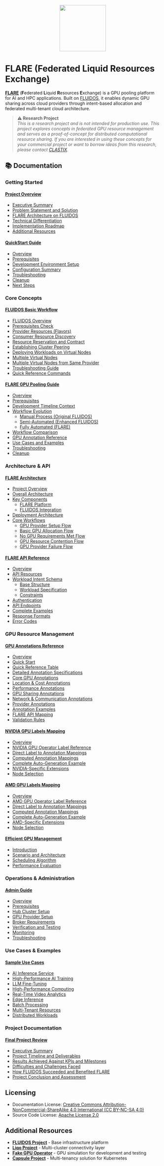 <!-- markdownlint-disable first-line-h1 -->
<p align="center">
<a href="https://fluidos.eu/"><img src="https://github.com/fluidos-project/quick-start-guide/raw/1169710781fc338c977944dafcdd0e0240ae5821/.assets/img/fluidoslogo.png" width="150"/></a>
</p>

# FLARE (Federated Liquid Resources Exchange)

[**FLARE**](https://github.com/clastix/flare) (**F**ederated **L**iquid **R**esources **E**xchange) is a GPU pooling platform for AI and HPC applications. Built on [FLUIDOS](https://fluidos.eu/), it enables dynamic GPU sharing across cloud providers through intent-based allocation and federated multi-tenant cloud architecture.

> **⚠️ Research Project**  
> _This is a research project and is not intended for production use. This project explores concepts in federated GPU resource management and serves as a proof-of-concept for distributed computational resource sharing. If you are interested in using these concepts for your commercial project or want to borrow ideas from this research, please contact [CLASTIX](https://clastix.io)._


## 📚 Documentation

### Getting Started

#### [Project Overview](docs/FLARE_Project_Overview.md)
- [Executive Summary](docs/FLARE_Project_Overview.md#executive-summary)
- [Problem Statement and Solution](docs/FLARE_Project_Overview.md#problem-statement-and-proposed-solution)
- [FLARE Architecture on FLUIDOS](docs/FLARE_Project_Overview.md#flare-architecture-on-fluidos)
- [Technical Differentiation](docs/FLARE_Project_Overview.md#technical-differentiation)
- [Implementation Roadmap](docs/FLARE_Project_Overview.md#implementation-roadmap)
- [Additional Resources](docs/FLARE_Project_Overview.md#additional-resources)

#### [QuickStart Guide](docs/FLARE_QuickStart_Guide.md)
- [Overview](docs/FLARE_QuickStart_Guide.md#overview)
- [Prerequisites](docs/FLARE_QuickStart_Guide.md#prerequisites)
- [Development Environment Setup](docs/FLARE_QuickStart_Guide.md#development-environment-setup)
- [Configuration Summary](docs/FLARE_QuickStart_Guide.md#configuration-summary)
- [Troubleshooting](docs/FLARE_QuickStart_Guide.md#troubleshooting)
- [Cleanup](docs/FLARE_QuickStart_Guide.md#cleanup)
- [Next Steps](docs/FLARE_QuickStart_Guide.md#next-steps)

### Core Concepts

#### [FLUIDOS Basic Workflow](docs/FLUIDOS_Basic_Workflow.md)
- [FLUIDOS Overview](docs/FLUIDOS_Basic_Workflow.md#fluidos-overview)
- [Prerequisites Check](docs/FLUIDOS_Basic_Workflow.md#prerequisites-check)
- [Provider Resources (Flavors)](docs/FLUIDOS_Basic_Workflow.md#part-1-provider-resources-flavors)
- [Consumer Resource Discovery](docs/FLUIDOS_Basic_Workflow.md#part-2-consumer-resource-discovery)
- [Resource Reservation and Contract](docs/FLUIDOS_Basic_Workflow.md#part-3-resource-reservation-and-contract)
- [Establishing Cluster Peering](docs/FLUIDOS_Basic_Workflow.md#part-4-establishing-cluster-peering)
- [Deploying Workloads on Virtual Nodes](docs/FLUIDOS_Basic_Workflow.md#part-5-deploying-workloads-on-virtual-nodes)
- [Multiple Virtual Nodes](docs/FLUIDOS_Basic_Workflow.md#part-6-virtual-node-from-different-provider)
- [Multiple Virtual Nodes from Same Provider](docs/FLUIDOS_Basic_Workflow.md#part-7-multiple-virtual-nodes-from-same-provider)
- [Troubleshooting Guide](docs/FLUIDOS_Basic_Workflow.md#part-8-troubleshooting-guide)
- [Quick Reference Commands](docs/FLUIDOS_Basic_Workflow.md#part-9-quick-reference-commands)

#### [FLARE GPU Pooling Guide](docs/FLARE_GPU_Pooling_Guide.md)
- [Overview](docs/FLARE_GPU_Pooling_Guide.md#overview)
- [Prerequisites](docs/FLARE_GPU_Pooling_Guide.md#prerequisites)
- [Development Timeline Context](docs/FLARE_GPU_Pooling_Guide.md#development-timeline-context)
- [Workflow Evolution](docs/FLARE_GPU_Pooling_Guide.md#workflow-evolution)
  - [Manual Process (Original FLUIDOS)](docs/FLARE_GPU_Pooling_Guide.md#workflow-1-manual-process-original-fluidos)
  - [Semi-Automated (Enhanced FLUIDOS)](docs/FLARE_GPU_Pooling_Guide.md#workflow-2-semi-automated-enhanced-fluidos)
  - [Fully Automated (FLARE)](docs/FLARE_GPU_Pooling_Guide.md#workflow-3-fully-automated-flare)
- [Workflow Comparison](docs/FLARE_GPU_Pooling_Guide.md#workflow-comparison)
- [GPU Annotation Reference](docs/FLARE_GPU_Pooling_Guide.md#gpu-annotation-reference)
- [Use Cases and Examples](docs/FLARE_GPU_Pooling_Guide.md#use-cases-and-examples)
- [Troubleshooting](docs/FLARE_GPU_Pooling_Guide.md#troubleshooting)
- [Cleanup](docs/FLARE_GPU_Pooling_Guide.md#cleanup)

### Architecture & API

#### [FLARE Architecture](docs/FLARE_Architecture.md)
- [Project Overview](docs/FLARE_Architecture.md#project-overview)
- [Overall Architecture](docs/FLARE_Architecture.md#overall-architecture)
- [Key Components](docs/FLARE_Architecture.md#key-components)
  - [FLARE Platform](docs/FLARE_Architecture.md#flare-platform)
  - [FLUIDOS Integration](docs/FLARE_Architecture.md#fluidos-integration)
- [Deployment Architecture](docs/FLARE_Architecture.md#deployment-architecture)
- [Core Workflows](docs/FLARE_Architecture.md#core-workflows)
  - [GPU Provider Setup Flow](docs/FLARE_Architecture.md#1-gpu-provider-setup-flow)
  - [Basic GPU Allocation Flow](docs/FLARE_Architecture.md#2-basic-gpu-allocation-flow)
  - [No GPU Requirements Met Flow](docs/FLARE_Architecture.md#3-no-gpu-requirements-met-flow)
  - [GPU Resource Contention Flow](docs/FLARE_Architecture.md#4-gpu-resource-contention-flow)
  - [GPU Provider Failure Flow](docs/FLARE_Architecture.md#5-gpu-provider-failure-flow)

#### [FLARE API Reference](docs/FLARE_API_Reference.md)
- [Overview](docs/FLARE_API_Reference.md#overview)
- [API Resources](docs/FLARE_API_Reference.md#api-resources)
- [Workload Intent Schema](docs/FLARE_API_Reference.md#workload-intent-schema)
  - [Base Structure](docs/FLARE_API_Reference.md#base-structure)
  - [Workload Specification](docs/FLARE_API_Reference.md#workload-specification)
  - [Constraints](docs/FLARE_API_Reference.md#constraints)
- [Authentication](docs/FLARE_API_Reference.md#authentication)
- [API Endpoints](docs/FLARE_API_Reference.md#api-endpoints)
- [Complete Examples](docs/FLARE_API_Reference.md#complete-examples)
- [Response Formats](docs/FLARE_API_Reference.md#response-formats)
- [Error Codes](docs/FLARE_API_Reference.md#error-codes)

### GPU Resource Management

#### [GPU Annotations Reference](docs/FLARE_GPU_Annotations_Reference.md)
- [Overview](docs/FLARE_GPU_Annotations_Reference.md#overview)
- [Quick Start](docs/FLARE_GPU_Annotations_Reference.md#quick-start)
- [Quick Reference Table](docs/FLARE_GPU_Annotations_Reference.md#quick-reference-table)
- [Detailed Annotation Specifications](docs/FLARE_GPU_Annotations_Reference.md#detailed-annotation-specifications)
- [Core GPU Annotations](docs/FLARE_GPU_Annotations_Reference.md#core-gpu-annotations-required)
- [Location & Cost Annotations](docs/FLARE_GPU_Annotations_Reference.md#location-annotations-required---manual)
- [Performance Annotations](docs/FLARE_GPU_Annotations_Reference.md#performance-annotations-manual---optional)
- [GPU Sharing Annotations](docs/FLARE_GPU_Annotations_Reference.md#gpu-sharing-annotations-manual---optional)
- [Network & Communication Annotations](docs/FLARE_GPU_Annotations_Reference.md#network-performance-annotations-optional)
- [Provider Annotations](docs/FLARE_GPU_Annotations_Reference.md#provider-annotations-optional)
- [Annotation Examples](docs/FLARE_GPU_Annotations_Reference.md#annotation-examples)
- [FLARE API Mapping](docs/FLARE_GPU_Annotations_Reference.md#flare-api-mapping)
- [Validation Rules](docs/FLARE_GPU_Annotations_Reference.md#validation-rules)

#### [NVIDIA GPU Labels Mapping](docs/NVIDIA_GPU_Labels_Mapping.md)
- [Overview](docs/NVIDIA_GPU_Labels_Mapping.md#overview)
- [NVIDIA GPU Operator Label Reference](docs/NVIDIA_GPU_Labels_Mapping.md#nvidia-gpu-operator-label-reference)
- [Direct Label to Annotation Mappings](docs/NVIDIA_GPU_Labels_Mapping.md#direct-label-to-annotation-mappings)
- [Computed Annotation Mappings](docs/NVIDIA_GPU_Labels_Mapping.md#computed-annotation-mappings)
- [Complete Auto-Generation Example](docs/NVIDIA_GPU_Labels_Mapping.md#complete-auto-generation-example)
- [NVIDIA-Specific Extensions](docs/NVIDIA_GPU_Labels_Mapping.md#nvidia-specific-extensions)
- [Node Selection](docs/NVIDIA_GPU_Labels_Mapping.md#node-selection)

#### [AMD GPU Labels Mapping](docs/AMD_GPU_Labels_Mapping.md)
- [Overview](docs/AMD_GPU_Labels_Mapping.md#overview)
- [AMD GPU Operator Label Reference](docs/AMD_GPU_Labels_Mapping.md#amd-gpu-operator-label-reference)
- [Direct Label to Annotation Mappings](docs/AMD_GPU_Labels_Mapping.md#direct-label-to-annotation-mappings)
- [Computed Annotation Mappings](docs/AMD_GPU_Labels_Mapping.md#computed-annotation-mappings)
- [Complete Auto-Generation Example](docs/AMD_GPU_Labels_Mapping.md#complete-auto-generation-example)
- [AMD-Specific Extensions](docs/AMD_GPU_Labels_Mapping.md#amd-specific-extensions)
- [Node Selection](docs/AMD_GPU_Labels_Mapping.md#node-selection)

#### [Efficient GPU Management](docs/FLARE_placeholder.md)
- [Introduction](docs/FLARE_placeholder.md#introduction)
- [Scenario and Architecture](docs/FLARE_placeholder.md#scenario-and-architecture)
- [Scheduling Algorithm](docs/FLARE_placeholder.md#scheduling-algorithm)
- [Performance Evaluation](docs/FLARE_placeholder.md#performance-evaluation)

### Operations & Administration

#### [Admin Guide](docs/FLARE_Admin_Guide.md)
- [Overview](docs/FLARE_Admin_Guide.md#overview)
- [Prerequisites](docs/FLARE_Admin_Guide.md#prerequisites)
- [Hub Cluster Setup](docs/FLARE_Admin_Guide.md#hub-cluster-setup-flare-consumer)
- [GPU Provider Setup](docs/FLARE_Admin_Guide.md#gpu-provider-setup)
- [Broker Requirements](docs/FLARE_Admin_Guide.md#broker-requirements)
- [Verification and Testing](docs/FLARE_Admin_Guide.md#verification)
- [Monitoring](docs/FLARE_Admin_Guide.md#monitoring)
- [Troubleshooting](docs/FLARE_Admin_Guide.md#troubleshooting)

### Use Cases & Examples

#### [Sample Use Cases](docs/FLARE_Sample_Use_Cases.md)
- [AI Inference Service](docs/FLARE_Sample_Use_Cases.md#1-ai-inference-service)
- [High-Performance AI Training](docs/FLARE_Sample_Use_Cases.md#2-high-performance-ai-training)
- [LLM Fine-Tuning](docs/FLARE_Sample_Use_Cases.md#3-llm-fine-tuning)
- [High-Performance Computing](docs/FLARE_Sample_Use_Cases.md#4-high-performance-computing)
- [Real-Time Video Analytics](docs/FLARE_Sample_Use_Cases.md#5-real-time-video-analytics)
- [Edge Inference](docs/FLARE_Sample_Use_Cases.md#6-edge-inference)
- [Batch Processing](docs/FLARE_Sample_Use_Cases.md#7-batch-processing)
- [Multi-Tenant Resources](docs/FLARE_Sample_Use_Cases.md#8-multi-tenant-resources)
- [Distributed Workloads](docs/FLARE_Sample_Use_Cases.md#9-distributed-workloads)

### Project Documentation

#### [Final Project Review](docs/FLARE_placeholder.md)
- [Executive Summary](docs/FLARE_placeholder.md#executive-summary)
- [Project Timeline and Deliverables](docs/FLARE_placeholder.md#project-timeline-and-deliverables)
- [Results Achieved Against KPIs and Milestones](docs/FLARE_placeholder.md#results-achieved-against-kpis-and-milestones)
- [Difficulties and Challenges Faced](docs/FLARE_placeholder.md#difficulties-and-challenges-faced)
- [How FLUIDOS Succeeded and Benefited FLARE](docs/FLARE_placeholder.md#how-fluidos-succeeded-and-benefited-flare)
- [Project Conclusion and Assessment](docs/FLARE_placeholder.md#project-conclusion-and-assessment)


## Licensing

- Documentation License: [Creative Commons Attribution-NonCommercial-ShareAlike 4.0 International (CC BY-NC-SA 4.0)](https://creativecommons.org/licenses/by-nc-sa/4.0/)
- Source Code License: [Apache License 2.0](https://www.apache.org/licenses/LICENSE-2.0)

## Additional Resources

- **[FLUIDOS Project](https://github.com/fluidos-project)** - Base infrastructure platform
- **[Liqo Project](https://liqo.io)** - Multi-cluster connectivity layer
- **[Fake GPU Operator](https://github.com/run-ai/fake-gpu-operator)** - GPU simulation for development and testing
- **[Capsule Project](https://projectcapsule.dev)** - Multi-tenancy solution for Kubernetes